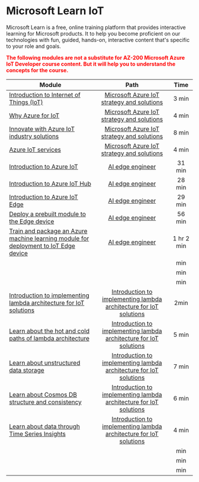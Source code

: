 # Microsoft Learn IoT

Microsoft Learn is a free, online training platform that provides interactive learning for Microsoft products. 
It to help you become proficient on our technologies with fun, guided, hands-on, interactive content that's specific to your role and goals.

<span style="color: red;">**The following modules are not a substitute for AZ-200 Microsoft Azure IoT Developer course content. But it will help you to understand the concepts for the course.**<span>

| Module | Path | Time | 
|---|:---:|:---:|
| [Introduction to Internet of Things (IoT)](https://docs.microsoft.com/en-us/learn/modules/azure-iot-strategy-and-solutions/1-introduction-to-iot) | [Microsoft Azure IoT strategy and solutions](https://docs.microsoft.com/en-us/learn/modules/azure-iot-strategy-and-solutions/)  | 3 min |
| [Why Azure for IoT](https://docs.microsoft.com/en-us/learn/modules/azure-iot-strategy-and-solutions/2-why-azure-for-iot) | [Microsoft Azure IoT strategy and solutions](https://docs.microsoft.com/en-us/learn/modules/azure-iot-strategy-and-solutions/) | 4 min |
| [Innovate with Azure IoT industry solutions](https://docs.microsoft.com/en-us/learn/modules/azure-iot-strategy-and-solutions/3-innovate-with-azure-iot-industry-solutions) | [Microsoft Azure IoT strategy and solutions](https://docs.microsoft.com/en-us/learn/modules/azure-iot-strategy-and-solutions/) | 8 min |
| [Azure IoT services](https://docs.microsoft.com/en-us/learn/modules/azure-iot-strategy-and-solutions/4-azure-iot-services) | [Microsoft Azure IoT strategy and solutions](https://docs.microsoft.com/en-us/learn/modules/azure-iot-strategy-and-solutions/) | 4 min |
| [Introduction to Azure IoT](https://docs.microsoft.com/en-us/learn/modules/introduction-iot/index) | [AI edge engineer](https://docs.microsoft.com/en-us/learn/paths/ai-edge-engineer/) | 31 min |
| [Introduction to Azure IoT Hub](https://docs.microsoft.com/en-us/learn/modules/introduction-to-iot-hub/index) | [AI edge engineer](https://docs.microsoft.com/en-us/learn/paths/ai-edge-engineer/) | 28 min |
| [Introduction to Azure IoT Edge](https://docs.microsoft.com/en-us/learn/modules/introduction-iot-edge/index) | [AI edge engineer](https://docs.microsoft.com/en-us/learn/paths/ai-edge-engineer/) | 29 min |
| [Deploy a prebuilt module to the Edge device](https://docs.microsoft.com/en-us/learn/modules/deploy-prebuilt-module-edge-device/index) | [AI edge engineer](https://docs.microsoft.com/en-us/learn/paths/ai-edge-engineer/) | 56 min |
| [Train and package an Azure machine learning module for deployment to IoT Edge device](https://docs.microsoft.com/en-us/learn/modules/train-package-module-iot-edge/index) | [AI edge engineer](https://docs.microsoft.com/en-us/learn/paths/ai-edge-engineer/) | 1 hr 2 min |
| []() | | min |
| []() | | min |
| []() | | min |
| [Introduction to implementing lambda architecture for IoT solutions](https://docs.microsoft.com/en-us/learn/modules/introduction-lambda-architecture-iot-solutions/1-introduction) | [Introduction to implementing lambda architecture for IoT solutions](https://docs.microsoft.com/en-us/learn/modules/introduction-lambda-architecture-iot-solutions/) | 2min |
| [Learn about the hot and cold paths of lambda architecture](https://docs.microsoft.com/en-us/learn/modules/introduction-lambda-architecture-iot-solutions/2-learn-about-hot-cold-paths-lambda-architecture) | [Introduction to implementing lambda architecture for IoT solutions](https://docs.microsoft.com/en-us/learn/modules/introduction-lambda-architecture-iot-solutions/) | 5 min |
| [Learn about unstructured data storage](https://docs.microsoft.com/en-us/learn/modules/introduction-lambda-architecture-iot-solutions/3-learn-about-blob-storage) | [Introduction to implementing lambda architecture for IoT solutions](https://docs.microsoft.com/en-us/learn/modules/introduction-lambda-architecture-iot-solutions/) | 7 min |
| [Learn about Cosmos DB structure and consistency](https://docs.microsoft.com/en-us/learn/modules/introduction-lambda-architecture-iot-solutions/4-learn-about-cosmos-db-structure-consistency) | [Introduction to implementing lambda architecture for IoT solutions](https://docs.microsoft.com/en-us/learn/modules/introduction-lambda-architecture-iot-solutions/) | 6 min |
| [Learn about data through Time Series Insights](https://docs.microsoft.com/en-us/learn/modules/introduction-lambda-architecture-iot-solutions/5-learn-about-data-through-time-series-insights) | [Introduction to implementing lambda architecture for IoT solutions](https://docs.microsoft.com/en-us/learn/modules/introduction-lambda-architecture-iot-solutions/) | 4 min |
| []() | | min |
| []() | | min |
| []() | | min |
